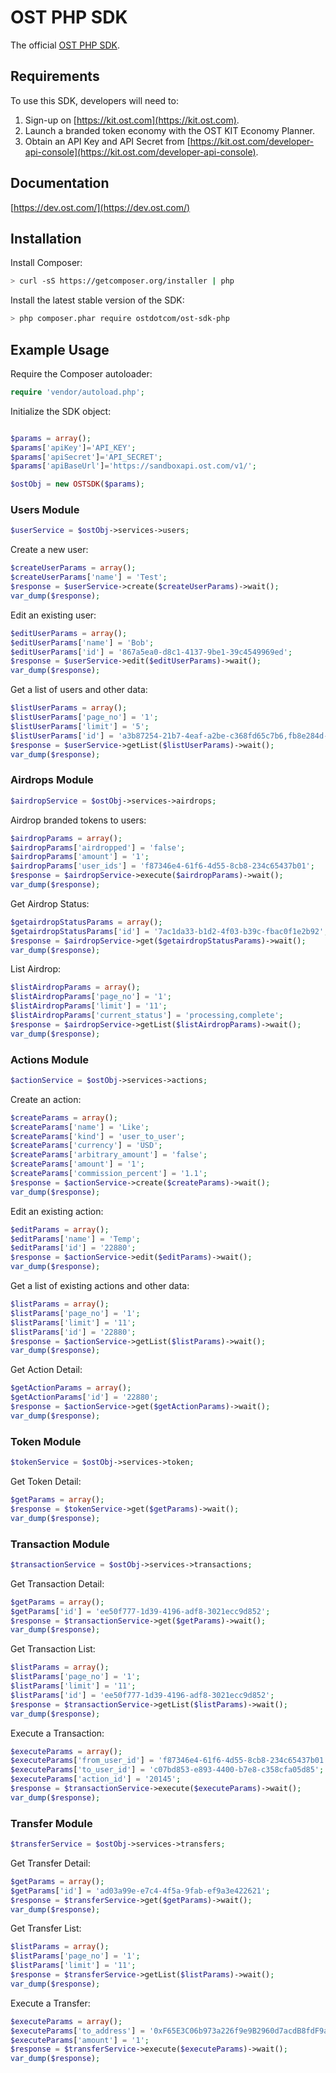 # OST PHP SDK
The official [OST PHP SDK](https://dev.ost.com/).

## Requirements

To use this SDK, developers will need to:
1. Sign-up on [https://kit.ost.com](https://kit.ost.com).
2. Launch a branded token economy with the OST KIT Economy Planner.
3. Obtain an API Key and API Secret from [https://kit.ost.com/developer-api-console](https://kit.ost.com/developer-api-console).

## Documentation

[https://dev.ost.com/](https://dev.ost.com/)

## Installation

Install Composer:

```bash
> curl -sS https://getcomposer.org/installer | php
```

Install the latest stable version of the SDK:

```bash
> php composer.phar require ostdotcom/ost-sdk-php
```

## Example Usage

Require the Composer autoloader:

```php
require 'vendor/autoload.php';
```

Initialize the SDK object:

```php

$params = array();
$params['apiKey']='API_KEY';
$params['apiSecret']='API_SECRET';
$params['apiBaseUrl']='https://sandboxapi.ost.com/v1/';

$ostObj = new OSTSDK($params);

```

### Users Module 

```php
$userService = $ostObj->services->users;
```

Create a new user:

```php
$createUserParams = array();
$createUserParams['name'] = 'Test';
$response = $userService->create($createUserParams)->wait();
var_dump($response);
```

Edit an existing user:

```php
$editUserParams = array();
$editUserParams['name'] = 'Bob';
$editUserParams['id'] = '867a5ea0-d8c1-4137-9be1-39c4549969ed';
$response = $userService->edit($editUserParams)->wait();
var_dump($response);
```

Get a list of users and other data:

```php
$listUserParams = array();
$listUserParams['page_no'] = '1';
$listUserParams['limit'] = '5';
$listUserParams['id'] = 'a3b87254-21b7-4eaf-a2be-c368fd65c7b6,fb8e284d-e9c4-4432-a78e-74766e206d73';
$response = $userService->getList($listUserParams)->wait();
var_dump($response);
```

### Airdrops Module 

```php
$airdropService = $ostObj->services->airdrops;
```

Airdrop branded tokens to users:

```php
$airdropParams = array();
$airdropParams['airdropped'] = 'false';
$airdropParams['amount'] = '1';
$airdropParams['user_ids'] = 'f87346e4-61f6-4d55-8cb8-234c65437b01';
$response = $airdropService->execute($airdropParams)->wait();
var_dump($response);
```

Get Airdrop Status:

```php
$getairdropStatusParams = array();
$getairdropStatusParams['id'] = '7ac1da33-b1d2-4f03-b39c-fbac0f1e2b92';
$response = $airdropService->get($getairdropStatusParams)->wait();
var_dump($response);
```

List Airdrop:

```php
$listAirdropParams = array();
$listAirdropParams['page_no'] = '1';
$listAirdropParams['limit'] = '11';
$listAirdropParams['current_status'] = 'processing,complete';
$response = $airdropService->getList($listAirdropParams)->wait();
var_dump($response);
```

### Actions Module 

```php
$actionService = $ostObj->services->actions;
```

Create an action:

```php
$createParams = array();
$createParams['name'] = 'Like';
$createParams['kind'] = 'user_to_user';
$createParams['currency'] = 'USD';
$createParams['arbitrary_amount'] = 'false';
$createParams['amount'] = '1';
$createParams['commission_percent'] = '1.1';
$response = $actionService->create($createParams)->wait();
var_dump($response);
```

Edit an existing action:

```php
$editParams = array();
$editParams['name'] = 'Temp';
$editParams['id'] = '22880';
$response = $actionService->edit($editParams)->wait();
var_dump($response);
```

Get a list of existing actions and other data:

```php
$listParams = array();
$listParams['page_no'] = '1';
$listParams['limit'] = '11';
$listParams['id'] = '22880';
$response = $actionService->getList($listParams)->wait();
var_dump($response);
```

Get Action Detail:

```php
$getActionParams = array();
$getActionParams['id'] = '22880';
$response = $actionService->get($getActionParams)->wait();
var_dump($response);
```

### Token Module 

```php
$tokenService = $ostObj->services->token;
```

Get Token Detail:

```php
$getParams = array();
$response = $tokenService->get($getParams)->wait();
var_dump($response);
```

### Transaction Module 

```php
$transactionService = $ostObj->services->transactions;
```

Get Transaction Detail:

```php
$getParams = array();
$getParams['id'] = 'ee50f777-1d39-4196-adf8-3021ecc9d852';
$response = $transactionService->get($getParams)->wait();
var_dump($response);
```

Get Transaction List:

```php
$listParams = array();
$listParams['page_no'] = '1';
$listParams['limit'] = '11';
$listParams['id'] = 'ee50f777-1d39-4196-adf8-3021ecc9d852';
$response = $transactionService->getList($listParams)->wait();
var_dump($response);
```

Execute a Transaction:

```php
$executeParams = array();
$executeParams['from_user_id'] = 'f87346e4-61f6-4d55-8cb8-234c65437b01';
$executeParams['to_user_id'] = 'c07bd853-e893-4400-b7e8-c358cfa05d85';
$executeParams['action_id'] = '20145';
$response = $transactionService->execute($executeParams)->wait();
var_dump($response);
```

### Transfer Module 

```php
$transferService = $ostObj->services->transfers;
```

Get Transfer Detail:

```php
$getParams = array();
$getParams['id'] = 'ad03a99e-e7c4-4f5a-9fab-ef9a3e422621';
$response = $transferService->get($getParams)->wait();
var_dump($response);
```

Get Transfer List:

```php
$listParams = array();
$listParams['page_no'] = '1';
$listParams['limit'] = '11';
$response = $transferService->getList($listParams)->wait();
var_dump($response);
```

Execute a Transfer:

```php
$executeParams = array();
$executeParams['to_address'] = '0xF65E3C06b973a226f9e9B2960d7acdB8fdF9a331';
$executeParams['amount'] = '1';
$response = $transferService->execute($executeParams)->wait();
var_dump($response);
```
